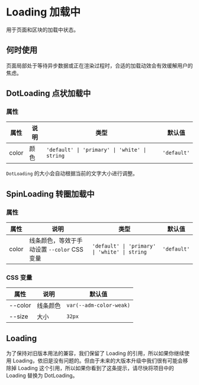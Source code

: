 # Loading 加载中

用于页面和区块的加载中状态。

## 何时使用

页面局部处于等待异步数据或正在渲染过程时，合适的加载动效会有效缓解用户的焦虑。

## DotLoading 点状加载中

<code src="../dot-loading/demos/demo1.tsx"></code>

### 属性

| 属性  | 说明 | 类型                                          | 默认值      |
| ----- | ---- | --------------------------------------------- | ----------- |
| color | 颜色 | `'default' \| 'primary' \| 'white' \| string` | `'default'` |

`DotLoading` 的大小会自动根据当前的文字大小进行调整。

## SpinLoading 转圈加载中

<code src="../spin-loading/demos/demo1.tsx"></code>

### 属性

| 属性  | 说明                                        | 类型                                          | 默认值      |
| ----- | ------------------------------------------- | --------------------------------------------- | ----------- |
| color | 线条颜色，等效于手动设置 `--color` CSS 变量 | `'default' \| 'primary' \| 'white' \| string` | `'default'` |

### CSS 变量

| 属性    | 说明     | 默认值                  |
| ------- | -------- | ----------------------- |
| --color | 线条颜色 | `var(--adm-color-weak)` |
| --size  | 大小     | `32px`                  |

## Loading

为了保持对旧版本用法的兼容，我们保留了 Loading 的引用，所以如果你继续使用 Loading，依旧是没有问题的。但由于未来的大版本升级中我们很有可能会移除掉 Loading 这个引用，所以如果你看到了这条提示，请尽快将项目中的 Loading 替换为 DotLoading。
